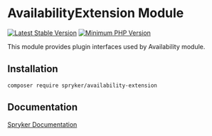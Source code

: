 # AvailabilityExtension Module
[![Latest Stable Version](https://poser.pugx.org/spryker/availability-extension/v/stable.svg)](https://packagist.org/packages/spryker/availability-extension)
[![Minimum PHP Version](https://img.shields.io/badge/php-%3E%3D%208.3-8892BF.svg)](https://php.net/)

This module provides plugin interfaces used by Availability module.

## Installation

```
composer require spryker/availability-extension
```

## Documentation

[Spryker Documentation](https://docs.spryker.com)
